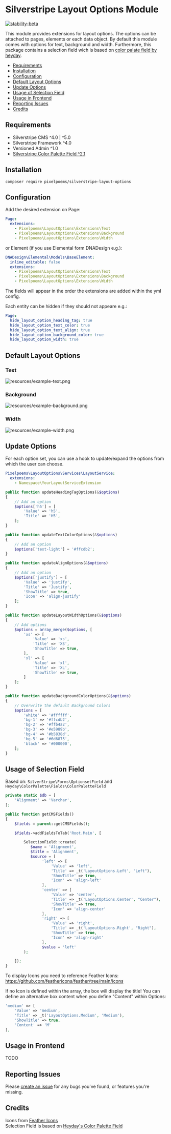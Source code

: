 # Silverstripe Layout Options Module
[![stability-beta](https://img.shields.io/badge/stability-beta-33bbff.svg)](https://github.com/mkenney/software-guides/blob/master/STABILITY-BADGES.md#beta)

This module provides extensions for layout options. The options can be attached to pages, elements or each data object. By default this module comes with options for text, background and width. Furthermore, this package contains a selection field wich is based on [color palate field by heyday](https://github.com/heyday/silverstripe-colorpalette).

* [Requirements](#requirements)
* [Installation](#installation)
* [Configuration](#configuration)
* [Default Layout Options](#default-layout-options)
* [Update Options](#update-options)
* [Usage of Selection Field](#usage-of-selection-field)
* [Usage in Frontend](#usage-in-frontend)
* [Reporting Issues](#reporting-issues)
* [Credits](#credits)

## Requirements

* Silverstripe CMS ^4.0 | ^5.0
* Silverstripe Framework ^4.0
* Versioned Admin ^1.0
* [Silverstripe Color Palette Field ^2.1](https://github.com/heyday/silverstripe-colorpalette)

## Installation
```
composer require pixelpoems/silverstripe-layout-options
```

## Configuration
Add the desired extension on Page:
```yml
Page:
  extensions:
    - Pixelpoems\LayoutOptions\Extensions\Text
    - Pixelpoems\LayoutOptions\Extensions\Background
    - Pixelpoems\LayoutOptions\Extensions\Width
```

or Element (if you use Elemental form DNADesign e.g.):
```yml
DNADesign\Elemental\Models\BaseElement:
  inline_editable: false
  extensions:
    - Pixelpoems\LayoutOptions\Extensions\Text
    - Pixelpoems\LayoutOptions\Extensions\Background
    - Pixelpoems\LayoutOptions\Extensions\Width
```
The fields will appear in the order the extensions are added within the yml config.

Each entity can be hidden if they should not appeare e.g.:
```yml
Page:
  hide_layout_option_heading_tag: true
  hide_layout_option_text_color: true
  hide_layout_option_text_align: true
  hide_layout_option_background_color: true
  hide_layout_option_width: true
```

## Default Layout Options
### Text
![resources/example-text.png](resources/example-text.png)

### Background
![resources/example-background.png](resources/example-background.png)

### Width
![resources/example-width.png](resources/example-width.png)

## Update Options
For each option set, you can use a hook to update/expand the options from which the user can choose.
```yml
Pixelpoems\LayoutOptions\Services\LayoutService:
  extensions:
    - Namespace\YourLayoutServiceExtension
```
```php
public function updateHeadingTagOptions(&$options)
{
    // Add an option
    $options['h5'] = [
        'Value' => 'h5',
        'Title' => 'H5',
    ];
}

public function updateTextColorOptions(&$options)
{
    // Add an option
    $options['text-light'] = '#ffcdb2';
}

public function updateAlignOptions(&$options)
{
    // Add an option
    $options['justify'] = [
        'Value' => 'justify',
        'Title' => 'Justify',
        'ShowTitle' => true,
        'Icon' => 'align-justify'
    ];
}

public function updateLayoutWidthOptions(&$options)
{
    // Add options
    $options = array_merge($options, [
        'xs' => [
            'Value' => 'xs',
            'Title' => 'XS',
            'ShowTitle' => true,
        ],
        'xl' => [
            'Value' => 'xl',
            'Title' => 'XL',
            'ShowTitle' => true,
        ]
    ];
}

public function updateBackgroundColorOptions(&$options)
{
    // Overwrite the default Background Colors
    $options = [
        'white' => '#ffffff',
        'bg-1' => '#ffcdb2',
        'bg-2' => '#ffb4a2',
        'bg-3' => '#e5989b',
        'bg-4' => '#b5838d',
        'bg-5' => '#6d6875',
        'black' => '#000000',
    ];
}
```

## Usage of Selection Field
Based on: `SilverStripe\Forms\OptionsetField` and `Heyday\ColorPalette\Fields\ColorPaletteField`
```php
private static $db = [
    'Alignment' => 'Varchar',
];

public function getCMSFields()
{
    $fields = parent::getCMSFields();

    $fields->addFieldsToTab('Root.Main', [

        SelectionField::create(
           $name = 'Alignment',
           $title = 'Alignment',
           $source = [
                'left' => [
                    'Value' => 'left',
                    'Title' => _t('LayoutOptions.Left', "Left"),
                    'ShowTitle' => true,
                    'Icon' => 'align-left'
                ],
                'center' => [
                    'Value' => 'center',
                    'Title' => _t('LayoutOptions.Center', "Center"),
                    'ShowTitle' => true,
                    'Icon' => 'align-center'
                ],
                'right' => [
                    'Value' => 'right',
                    'Title' => _t('LayoutOptions.Right', "Right"),
                    'ShowTitle' => true,
                    'Icon' => 'align-right'
                ],
                $value = 'left'
        );

    ]);
}
```

To display Icons you need to reference Feather Icons:
https://github.com/feathericons/feather/tree/main/icons

If no Icon is defined within the array, the box will display the title!
You can define an alternative box content when you define "Content" within Options:
```php
'medium' => [
    'Value' => 'medium',
    'Title' => _t('LayoutOptions.Medium', 'Medium'),
    'ShowTitle' => true,
    'Content' => 'M'
],
```

## Usage in Frontend
TODO

## Reporting Issues
Please [create an issue](https://github.com/pixelpoems/silverstripe-layout-options/issues) for any bugs you've found, or
features you're missing.

## Credits
Icons from [Feather Icons](https://feathericons.com/) \
Selection Field is based on [Heyday's Color Palette Field](https://github.com/heyday/silverstripe-colorpalette)
